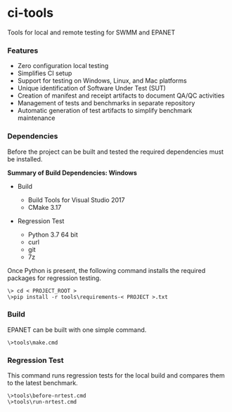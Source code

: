 
<!---
   README.md

   Created: May 3, 2020
   Updated:

   Author: See AUTHORS
--->

# ci-tools
Tools for local and remote testing for SWMM and EPANET


### Features

  - Zero configuration local testing
  - Simplifies CI setup
  - Support for testing on Windows, Linux, and Mac platforms
  - Unique identification of Software Under Test (SUT)
  - Creation of manifest and receipt artifacts to document QA/QC activities
  - Management of tests and benchmarks in separate repository
  - Automatic generation of test artifacts to simplify benchmark maintenance
  

### Dependencies

Before the project can be built and tested the required dependencies must be installed.

**Summary of Build Dependencies: Windows**

  - Build
      - Build Tools for Visual Studio 2017
      - CMake 3.17

  - Regression Test
      - Python 3.7 64 bit
      - curl
      - git
      - 7z

Once Python is present, the following command installs the required packages for regression testing.
```
\> cd < PROJECT_ROOT >
\>pip install -r tools\requirements-< PROJECT >.txt
```


### Build

EPANET can be built with one simple command.
```
\>tools\make.cmd
```


### Regression Test

This command runs regression tests for the local build and compares them to the latest benchmark.
```
\>tools\before-nrtest.cmd
\>tools\run-nrtest.cmd
```

